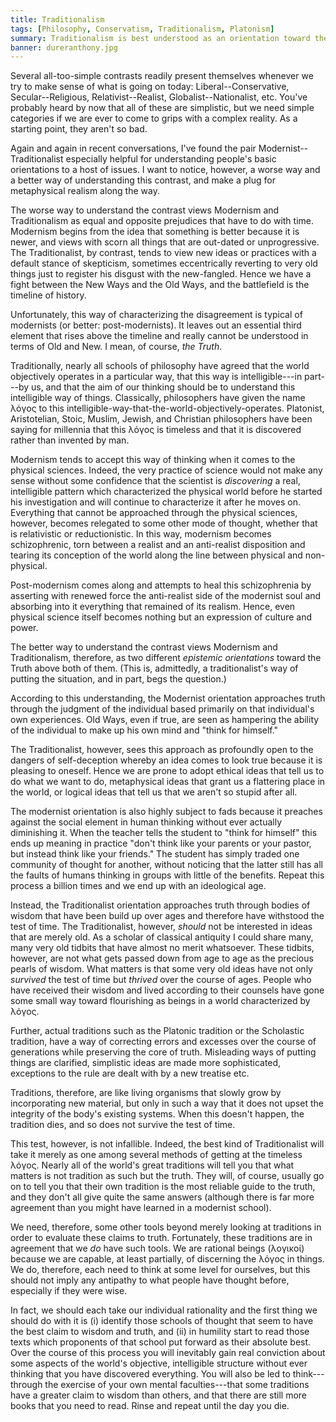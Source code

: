 ```yaml
---
title: Traditionalism
tags: [Philosophy, Conservatism, Traditionalism, Platonism]
summary: Traditionalism is best understood as an orientation toward the timeless truth rather than an attachment to old ideas simply because they are old.
banner: dureranthony.jpg
---
```


Several all-too-simple contrasts readily present themselves whenever we try to make sense of what is going on today:  Liberal--Conservative, Secular--Religious, Relativist--Realist, Globalist--Nationalist, etc.  You've probably heard by now that all of these are simplistic, but we need simple categories if we are ever to come to grips with a complex reality.  As a starting point, they aren't so bad.

Again and again in recent conversations, I've found the pair Modernist--Traditionalist especially helpful for understanding people's basic orientations to a host of issues.  I want to notice, however, a worse way and a better way of understanding this contrast, and make a plug for metaphysical realism along the way.

The worse way to understand the contrast views Modernism and Traditionalism as equal and opposite prejudices that have to do with time. Modernism begins from the idea that something is better because it is newer, and views with scorn all things that are out-dated or unprogressive.  The Traditionalist, by contrast, tends to view new ideas or practices with a default stance of skepticism, sometimes eccentrically reverting to very old things just to register his disgust with the new-fangled.  Hence we have a fight between the New Ways and the Old Ways, and the battlefield is the timeline of history.

Unfortunately, this way of characterizing the disagreement is typical of modernists (or better: post-modernists).  It leaves out an essential third element that rises above the timeline and really cannot be understood in terms of Old and New.  I mean, of course, *the Truth*.<!--more-->

Traditionally, nearly all schools of philosophy have agreed that the world objectively operates in a particular way, that this way is intelligible---in part---by us, and that the aim of our thinking should be to understand this intelligible way of things.  Classically, philosophers have given the name λόγος to this intelligible-way-that-the-world-objectively-operates.  Platonist, Aristotelian, Stoic, Muslim, Jewish, and Christian philosophers have been saying for millennia that this λόγος is timeless and that it is discovered rather than invented by man.

Modernism tends to accept this way of thinking when it comes to the physical sciences.  Indeed, the very practice of science would not make any sense without some confidence that the scientist is *discovering* a real, intelligible pattern which characterized the physical world before he started his investigation and will continue to characterize it after he moves on.  Everything that cannot be approached through the physical sciences, however, becomes relegated to some other mode of thought, whether that is relativistic or reductionistic.  In this way, modernism becomes schizophrenic, torn between a realist and an anti-realist disposition and tearing its conception of the world along the line between physical and non-physical.

Post-modernism comes along and attempts to heal this schizophrenia by asserting with renewed force the anti-realist side of the modernist soul and absorbing into it everything that remained of its realism.  Hence, even physical science itself becomes nothing but an expression of culture and power.

The better way to understand the contrast views Modernism and Traditionalism, therefore, as two different *epistemic orientations* toward the Truth above both of them.  (This is, admittedly, a traditionalist's way of putting the situation, and in part, begs the question.)

According to this understanding, the Modernist orientation approaches truth through the judgment of the individual based primarily on that individual's own experiences.  Old Ways, even if true, are seen as hampering the ability of the individual to make up his own mind and "think for himself."

The Traditionalist, however, sees this approach as profoundly open to the dangers of self-deception whereby an idea comes to look true because it is pleasing to oneself.  Hence we are prone to adopt ethical ideas that tell us to do what we want to do, metaphysical ideas that grant us a flattering place in the world, or logical ideas that tell us that we aren't so stupid after all.

The modernist orientation is also highly subject to fads because it preaches against the social element in human thinking without ever actually diminishing it.  When the teacher tells the student to "think for himself" this ends up meaning in practice "don't think like your parents or your pastor, but instead think like your friends."  The student has simply traded one community of thought for another, without noticing that the latter still has all the faults of humans thinking in groups with little of the benefits.  Repeat this process a billion times and we end up with an ideological age.

Instead, the Traditionalist orientation approaches truth through bodies of wisdom that have been build up over ages and therefore have withstood the test of time.  The Traditionalist, however, *should* not be interested in ideas that are merely old.  As a scholar of classical antiquity I could share many, many very old tidbits that have almost no merit whatsoever.  These tidbits, however, are not what gets passed down from age to age as the precious pearls of wisdom.  What matters is that some very old ideas have not only *survived* the test of time but *thrived* over the course of ages.  People who have received their wisdom and lived according to their counsels have gone some small way toward flourishing as beings in a world characterized by λόγος.

Further, actual traditions such as the Platonic tradition or the Scholastic tradition, have a way of correcting errors and excesses over the course of generations while preserving the core of truth.  Misleading ways of putting things are clarified, simplistic ideas are made more sophisticated, exceptions to the rule are dealt with by a new treatise etc.

Traditions, therefore, are like living organisms that slowly grow by incorporating new material, but only in such a way that it does not upset the integrity of the body's existing systems.  When this doesn't happen, the tradition dies, and so does not survive the test of time.

This test, however, is not infallible.  Indeed, the best kind of Traditionalist will take it merely as one among several methods of getting at the timeless λόγος.  Nearly all of the world's great traditions will tell you that what matters is not tradition as such but the truth.  They will, of course, usually go on to tell you that their own tradition is the most reliable guide to the truth, and they don't all give quite the same answers (although there is far more agreement than you might have learned in a modernist school).

We need, therefore, some other tools beyond merely looking at traditions  in order to evaluate these claims to truth.  Fortunately, these traditions are in agreement that we *do* have such tools.  We are rational beings (λογικοί) because we are capable, at least partially, of discerning the λόγος in things.  We do, therefore, each need to think at some level for ourselves, but this should not imply any antipathy to what people have thought before, especially if they were wise.

In fact, we should each take our individual rationality and the first thing we should do with it is (i) identify those schools of thought that seem to have the best claim to wisdom and truth, and (ii) in humility start to read those texts which proponents of that school put forward as their absolute best.  Over the course of this process you will inevitably gain real conviction about some aspects of the world's objective, intelligible structure without ever thinking that you have discovered everything.  You will also be led to think---through the exercise of your own mental faculties---that some traditions have a greater claim to wisdom than others, and that there are still more books that you need to read. Rinse and repeat until the day you die.